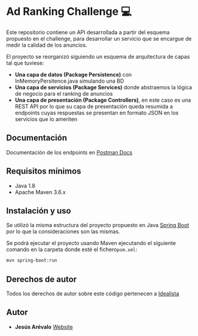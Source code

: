 # Ad Ranking Challenge 💻

Este repositorio contiene un API desarrollada a partir del esquema propuesto en el challenge, para desarrollar un servicio que se encargue de medir la calidad de los anuncios. 

El proyecto se reorganizó siguiendo un esquema de arquitectura de capas tal que tuviese: 

- **Una capa de datos (Package Persistence)** con InMemoryPersitence.java simulando una BD
- **Una capa de servicios (Package Services)** donde abstraemos la lógica de negocio para el ranking de anuncios
- **Una capa de presentación (Package Controllers)**, en este caso es una REST API por lo que su capa de presentación queda resumida a endpoints cuyas respuestas se presentan en formato JSON en los servicios que lo ameriten

## Documentación

Documentación de los endpoints en [Postman Docs](https://documenter.getpostman.com/view/1713197/TVYGbHiB "Postman Docs")

## Requisitos mínimos

- Java 1.8
- Apache Maven 3.6.x

## Instalación y uso

Se utilizó la misma estructura del proyecto propuesto en Java [Spring Boot](https://spring.io/projects/spring-boot "Spring Boot") por lo que la consideraciones son las mismas.

Se podrá ejecutar el proyecto usando Maven ejecutando el siguiente comando en la carpeta donde esté el fichero`pom.xml`:

```bash
mvn spring-boot:run
```

## Derechos de autor
Todos los derechos de autor sobre este código pertenecen a [Idealista](https://www.idealista.com/)

## Autor
* **Jesús Arévalo** [Website](https://jarevalo.dev/)

